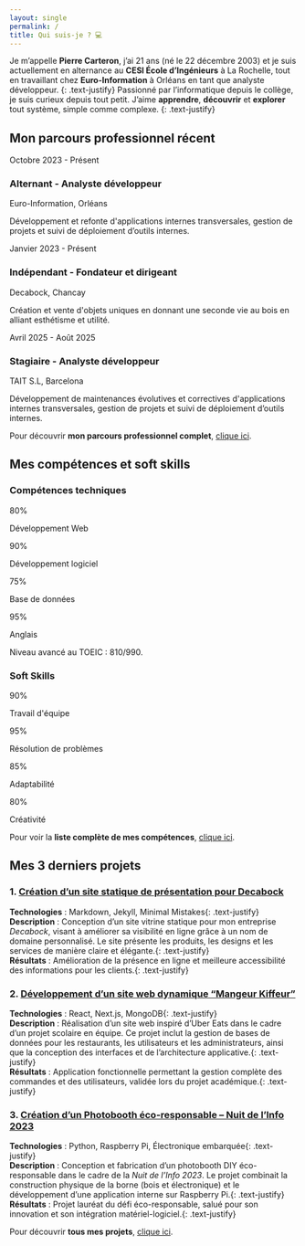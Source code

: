 ```yaml
---
layout: single
permalink: /
title: Qui suis-je ? 💻​
---
```


Je m’appelle **Pierre Carteron**, j’ai 21 ans (né le 22 décembre 2003) et je suis actuellement en alternance au **CESI École d’Ingénieurs** à La Rochelle, tout en travaillant chez **Euro-Information** à Orléans en tant que analyste développeur.
{: .text-justify}
Passionné par l’informatique depuis le collège, je suis curieux depuis tout petit. J’aime **apprendre**, **découvrir** et **explorer** tout système, simple comme complexe.
{: .text-justify}

## Mon parcours professionnel récent

<div class="timeline">
  <div class="timeline-item">
    <div class="timeline-date">Octobre 2023 - Présent</div>
    <div class="timeline-content">
      <h3>Alternant - Analyste développeur</h3>
      <p class="timeline-subtitle">Euro-Information, Orléans</p>
      <p class="timeline-description">Développement et refonte d'applications internes transversales, gestion de projets et suivi de déploiement d’outils internes.</p>
    </div>
  </div>
  <div class="timeline-item">
    <div class="timeline-date">Janvier 2023 - Présent</div>
    <div class="timeline-content">
      <h3>Indépendant - Fondateur et dirigeant</h3>
      <p class="timeline-subtitle">Decabock, Chancay</p>
      <p class="timeline-description">Création et vente d'objets uniques en donnant une seconde vie au bois en alliant esthétisme et utilité.</p>
    </div>
  </div>
  <div class="timeline-item">
    <div class="timeline-date">Avril 2025 - Août 2025</div>
    <div class="timeline-content">
      <h3>Stagiaire - Analyste développeur</h3>      
      <p class="timeline-subtitle">TAIT S.L, Barcelona</p>
      <p class="timeline-description">Développement de maintenances évolutives et correctives d'applications internes transversales, gestion de projets et suivi de déploiement d’outils internes.</p>
    </div>
  </div>
</div>

Pour découvrir **mon parcours professionnel complet**, [clique ici](parcours-professionnel).

## Mes compétences et soft skills

### Compétences techniques

<div class="skills-container">
  <div class="progress">
    <div class="barOverflow">
      <div class="bar" style="--r : 80"></div>
    </div>
    <span>80</span>%
    <p>Développement Web</p>
  </div>
  <div class="progress">
    <div class="barOverflow">
      <div class="bar" style="--r : 90"></div>
    </div>
    <span>90</span>%
    <p>Développement logiciel</p>
  </div>
  <div class="progress">
    <div class="barOverflow">
      <div class="bar" style="--r : 75"></div>
    </div>
    <span>75</span>%
    <p>Base de données</p>
  </div>
  <div class="progress">
    <div class="barOverflow">
      <div class="bar" style="--r: 95"></div>
    </div>
    <span>95</span>%
    <p>Anglais</p>
    <div class="hint">
      Niveau avancé au TOEIC : 810/990.
    </div>
  </div>
</div>

### Soft Skills
<div class="skills-container">
  <div class="progress">
    <div class="barOverflow">
      <div class="bar" style="--r : 90"></div>
    </div>
    <span>90</span>%
    <p>Travail d'équipe</p>
  </div>
  <div class="progress">
    <div class="barOverflow">
      <div class="bar" style="--r : 95"></div>
    </div>
    <span>95</span>%
    <p>Résolution de problèmes</p>
  </div>
  <div class="progress">
    <div class="barOverflow">
      <div class="bar" style="--r : 85"></div>
    </div>
    <span>85</span>%
    <p>Adaptabilité</p>
  </div>
  <div class="progress">
    <div class="barOverflow">
      <div class="bar" style="--r : 80"></div>
    </div>
    <span>80</span>%
    <p>Créativité</p>
  </div>
</div>

Pour voir la **liste complète de mes compétences**, [clique ici](competences).

## Mes 3 derniers projets

### 1. [Création d’un site statique de présentation pour Decabock](projets/decabock-site)
**Technologies** : Markdown, Jekyll, Minimal Mistakes{: .text-justify} <br>
**Description** : Conception d’un site vitrine statique pour mon entreprise *Decabock*, visant à améliorer sa visibilité en ligne grâce à un nom de domaine personnalisé. Le site présente les produits, les designs et les services de manière claire et élégante.{: .text-justify}  <br>
**Résultats** : Amélioration de la présence en ligne et meilleure accessibilité des informations pour les clients.{: .text-justify} <br>

### 2. [Développement d’un site web dynamique “Mangeur Kiffeur”](projets/mangeur-kiffeur)
**Technologies** : React, Next.js, MongoDB{: .text-justify} <br>
**Description** : Réalisation d’un site web inspiré d’Uber Eats dans le cadre d’un projet scolaire en équipe. Ce projet inclut la gestion de bases de données pour les restaurants, les utilisateurs et les administrateurs, ainsi que la conception des interfaces et de l’architecture applicative.{: .text-justify} <br>
**Résultats** : Application fonctionnelle permettant la gestion complète des commandes et des utilisateurs, validée lors du projet académique.{: .text-justify} <br>


### 3. [Création d’un Photobooth éco-responsable – Nuit de l’Info 2023](projets/photobooth-ndi)
**Technologies** : Python, Raspberry Pi, Électronique embarquée{: .text-justify}  <br>
**Description** : Conception et fabrication d’un photobooth DIY éco-responsable dans le cadre de la *Nuit de l’Info 2023*. Le projet combinait la construction physique de la borne (bois et électronique) et le développement d’une application interne sur Raspberry Pi.{: .text-justify}  <br>
**Résultats** : Projet lauréat du défi éco-responsable, salué pour son innovation et son intégration matériel-logiciel.{: .text-justify} <br>

Pour découvrir **tous mes projets**, [clique ici](projets).
